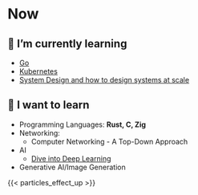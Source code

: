 # Now


## 🌱 I’m currently learning

- [Go](https://go.dev)
- [Kubernetes](https://kubernetes.io)
- [System Design and how to design systems at scale](https://github.com/karanpratapsingh/system-design)

## 🤤 I want to learn

- Programming Languages: **Rust, C, Zig**
- Networking:
  - Computer Networking - A Top-Down Approach
- AI
  - [Dive into Deep Learning](https://github.com/d2l-ai/d2l-en)
- Generative AI/Image Generation
  
{{< particles_effect_up  >}}

